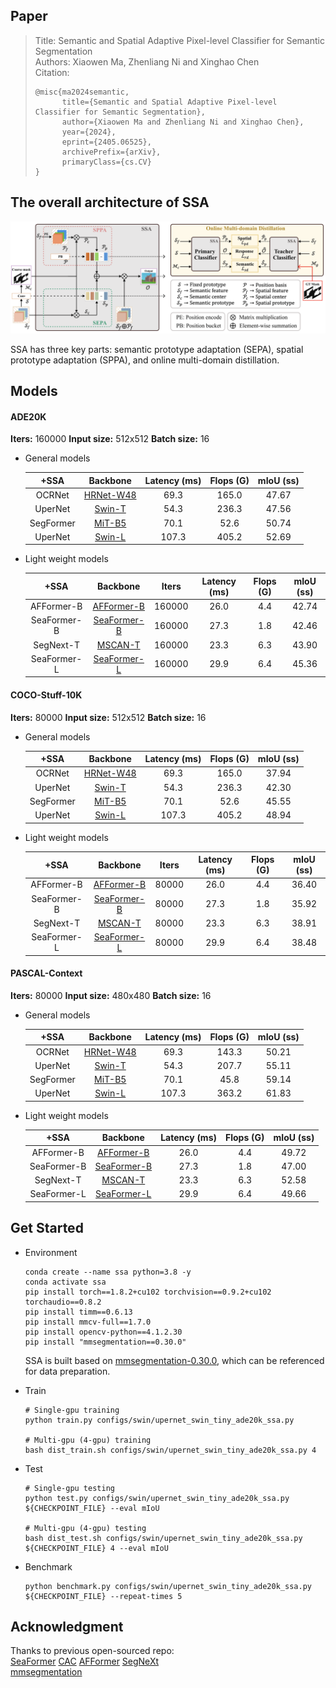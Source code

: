## Paper

> Title: Semantic and Spatial Adaptive Pixel-level Classifier for Semantic Segmentation <br>
> Authors: Xiaowen Ma, Zhenliang Ni and Xinghao Chen <br>
> Citation:
> ```
> @misc{ma2024semantic,
>       title={Semantic and Spatial Adaptive Pixel-level Classifier for Semantic Segmentation}, 
>       author={Xiaowen Ma and Zhenliang Ni and Xinghao Chen},
>       year={2024},
>       eprint={2405.06525},
>       archivePrefix={arXiv},
>       primaryClass={cs.CV}
> }
> ```

## The overall architecture of SSA

![](net.png)

SSA has three key parts: semantic prototype adaptation (SEPA), spatial prototype adaptation (SPPA), and online multi-domain distillation. 

## Models

#### ADE20K

**Iters:** 160000	**Input size:** 512x512	**Batch size:** 16

- General models

  |   +SSA    |                           Backbone                           | Latency (ms) | Flops (G) | mIoU (ss) |
  | :-------: | :----------------------------------------------------------: | :----------: | :-------: | :-------: |
  |  OCRNet   | [HRNet-W48](https://download.openmmlab.com/pretrain/third_party/hrnetv2_w48-d2186c55.pth) |     69.3     |   165.0   |   47.67   |
  |  UperNet  | [Swin-T](https://download.openmmlab.com/mmsegmentation/v0.5/pretrain/swin/swin_tiny_patch4_window7_224_20220317-1cdeb081.pth) |     54.3     |   236.3   |   47.56   |
  | SegFormer | [MiT-B5](https://download.openmmlab.com/mmsegmentation/v0.5/pretrain/segformer/mit_b5_20220624-658746d9.pth) |     70.1     |   52.6    |   50.74   |
  |  UperNet  | [Swin-L](https://download.openmmlab.com/mmsegmentation/v0.5/pretrain/swin/swin_large_patch4_window7_224_22k_20220412-aeecf2aa.pth) |    107.3     |   405.2   |   52.69   |

- Light weight models

  |    +SSA     |                           Backbone                           | Iters  | Latency (ms) | Flops (G) | mIoU (ss) |
  | :---------: | :----------------------------------------------------------: | :----: | :----------: | :-------: | :-------: |
  | AFFormer-B  | [AFFormer-B](https://github.com/dongbo811/AFFormer?tab=readme-ov-file) | 160000 |     26.0     |    4.4    |   42.74   |
  | SeaFormer-B | [SeaFormer-B](https://github.com/fudan-zvg/SeaFormer/tree/main/seaformer-cls) | 160000 |     27.3     |    1.8    |   42.46   |
  |  SegNext-T  | [MSCAN-T](https://download.openmmlab.com/mmsegmentation/v0.5/pretrain/segnext/mscan_t_20230227-119e8c9f.pth) | 160000 |     23.3     |    6.3    |   43.90   |
  | SeaFormer-L | [SeaFormer-L](https://github.com/fudan-zvg/SeaFormer/tree/main/seaformer-cls) | 160000 |     29.9     |    6.4    |   45.36   |

#### COCO-Stuff-10K

**Iters:** 80000	**Input size:** 512x512	**Batch size:** 16

- General models

  |   +SSA    |                           Backbone                           | Latency (ms) | Flops (G) | mIoU (ss) |
  | :-------: | :----------------------------------------------------------: | :----------: | :-------: | :-------: |
  |  OCRNet   | [HRNet-W48](https://download.openmmlab.com/pretrain/third_party/hrnetv2_w48-d2186c55.pth) |     69.3     |   165.0   |   37.94   |
  |  UperNet  | [Swin-T](https://download.openmmlab.com/mmsegmentation/v0.5/pretrain/swin/swin_tiny_patch4_window7_224_20220317-1cdeb081.pth) |     54.3     |   236.3   |   42.30   |
  | SegFormer | [MiT-B5](https://download.openmmlab.com/mmsegmentation/v0.5/pretrain/segformer/mit_b5_20220624-658746d9.pth) |     70.1     |   52.6    |   45.55   |
  |  UperNet  | [Swin-L](https://download.openmmlab.com/mmsegmentation/v0.5/pretrain/swin/swin_large_patch4_window7_224_22k_20220412-aeecf2aa.pth) |    107.3     |   405.2   |   48.94   |

- Light weight models

  |    +SSA     |                           Backbone                           | Iters | Latency (ms) | Flops (G) | mIoU (ss) |
  | :---------: | :----------------------------------------------------------: | :---: | :----------: | :-------: | :-------: |
  | AFFormer-B  | [AFFormer-B](https://github.com/dongbo811/AFFormer?tab=readme-ov-file) | 80000 |     26.0     |    4.4    |   36.40   |
  | SeaFormer-B | [SeaFormer-B](https://github.com/fudan-zvg/SeaFormer/tree/main/seaformer-cls) | 80000 |     27.3     |    1.8    |   35.92   |
  |  SegNext-T  | [MSCAN-T](https://download.openmmlab.com/mmsegmentation/v0.5/pretrain/segnext/mscan_t_20230227-119e8c9f.pth) | 80000 |     23.3     |    6.3    |   38.91   |
  | SeaFormer-L | [SeaFormer-L](https://github.com/fudan-zvg/SeaFormer/tree/main/seaformer-cls) | 80000 |     29.9     |    6.4    |   38.48   |

#### PASCAL-Context

**Iters:** 80000	**Input size:** 480x480	**Batch size:** 16

- General models

  |   +SSA    |                           Backbone                           | Latency (ms) | Flops (G) | mIoU (ss) |
  | :-------: | :----------------------------------------------------------: | :----------: | :-------: | :-------: |
  |  OCRNet   | [HRNet-W48](https://download.openmmlab.com/pretrain/third_party/hrnetv2_w48-d2186c55.pth) |     69.3     |   143.3   |   50.21   |
  |  UperNet  | [Swin-T](https://download.openmmlab.com/mmsegmentation/v0.5/pretrain/swin/swin_tiny_patch4_window7_224_20220317-1cdeb081.pth) |     54.3     |   207.7   |   55.11   |
  | SegFormer | [MiT-B5](https://download.openmmlab.com/mmsegmentation/v0.5/pretrain/segformer/mit_b5_20220624-658746d9.pth) |     70.1     |   45.8    |   59.14   |
  |  UperNet  | [Swin-L](https://download.openmmlab.com/mmsegmentation/v0.5/pretrain/swin/swin_large_patch4_window7_224_22k_20220412-aeecf2aa.pth) |    107.3     |   363.2   |   61.83   |

- Light weight models

  |    +SSA     |                           Backbone                           | Latency (ms) | Flops (G) | mIoU (ss) |
  | :---------: | :----------------------------------------------------------: | :----------: | :-------: | :-------: |
  | AFFormer-B  | [AFFormer-B](https://github.com/dongbo811/AFFormer?tab=readme-ov-file) |     26.0     |    4.4    |   49.72   |
  | SeaFormer-B | [SeaFormer-B](https://github.com/fudan-zvg/SeaFormer/tree/main/seaformer-cls) |     27.3     |    1.8    |   47.00   |
  |  SegNext-T  | [MSCAN-T](https://download.openmmlab.com/mmsegmentation/v0.5/pretrain/segnext/mscan_t_20230227-119e8c9f.pth) |     23.3     |    6.3    |   52.58   |
  | SeaFormer-L | [SeaFormer-L](https://github.com/fudan-zvg/SeaFormer/tree/main/seaformer-cls) |     29.9     |    6.4    |   49.66   |

## Get Started

- Environment

  ```shell
  conda create --name ssa python=3.8 -y
  conda activate ssa
  pip install torch==1.8.2+cu102 torchvision==0.9.2+cu102 torchaudio==0.8.2
  pip install timm==0.6.13
  pip install mmcv-full==1.7.0
  pip install opencv-python==4.1.2.30
  pip install "mmsegmentation==0.30.0"
  ```

  SSA is built based on [mmsegmentation-0.30.0](https://github.com/open-mmlab/mmsegmentation/tree/v0.30.0), which can be referenced for data preparation.

- Train

  ```shell
  # Single-gpu training
  python train.py configs/swin/upernet_swin_tiny_ade20k_ssa.py
  
  # Multi-gpu (4-gpu) training
  bash dist_train.sh configs/swin/upernet_swin_tiny_ade20k_ssa.py 4
  ```

- Test

  ```shell
  # Single-gpu testing
  python test.py configs/swin/upernet_swin_tiny_ade20k_ssa.py ${CHECKPOINT_FILE} --eval mIoU
  
  # Multi-gpu (4-gpu) testing
  bash dist_test.sh configs/swin/upernet_swin_tiny_ade20k_ssa.py ${CHECKPOINT_FILE} 4 --eval mIoU
  ```

- Benchmark

  ```shell
  python benchmark.py configs/swin/upernet_swin_tiny_ade20k_ssa.py ${CHECKPOINT_FILE} --repeat-times 5
  ```

## Acknowledgment

Thanks to previous open-sourced repo:\
[SeaFormer](https://github.com/fudan-zvg/SeaFormer/tree/main) [CAC](https://github.com/tianzhuotao/CAC) [AFFormer](https://github.com/dongbo811/AFFormer) [SegNeXt](https://github.com/Visual-Attention-Network/SegNeXt)\
[mmsegmentation](https://github.com/open-mmlab/mmsegmentation/tree/v0.30.0)

